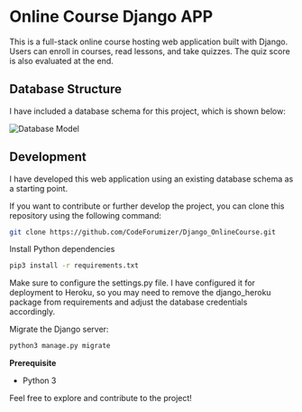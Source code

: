 
# Online Course Django APP

This is a full-stack online course hosting web application built with Django. Users can enroll in courses, read lessons, and take quizzes. The quiz score is also evaluated at the end.

## Database Structure
I have included a database schema for this project, which is shown below:

![Database Model](docs/Database%20Model.jpg)

## Development
I have developed this web application using an existing database schema as a starting point.

If you want to contribute or further develop the project, you can clone this repository using the following command:


```bash
git clone https://github.com/CodeForumizer/Django_OnlineCourse.git
```

Install Python dependencies

```bash
pip3 install -r requirements.txt
```

Make sure to configure the settings.py file. I have configured it for deployment to Heroku, so you may need to remove the django_heroku package from requirements and adjust the database credentials accordingly.

Migrate the Django server:

```bash
python3 manage.py migrate
```

**Prerequisite**
- Python 3

Feel free to explore and contribute to the project!
